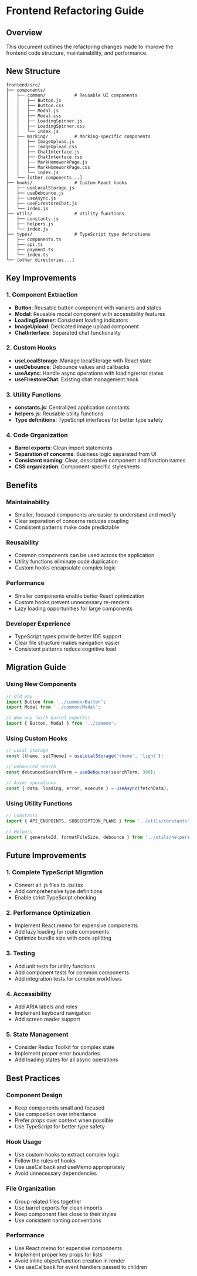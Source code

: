 # Frontend Refactoring Guide

## Overview
This document outlines the refactoring changes made to improve the frontend code structure, maintainability, and performance.

## New Structure

```
frontend/src/
├── components/
│   ├── common/           # Reusable UI components
│   │   ├── Button.js
│   │   ├── Button.css
│   │   ├── Modal.js
│   │   ├── Modal.css
│   │   ├── LoadingSpinner.js
│   │   ├── LoadingSpinner.css
│   │   └── index.js
│   ├── marking/          # Marking-specific components
│   │   ├── ImageUpload.js
│   │   ├── ImageUpload.css
│   │   ├── ChatInterface.js
│   │   ├── ChatInterface.css
│   │   ├── MarkHomeworkPage.js
│   │   ├── MarkHomeworkPage.css
│   │   └── index.js
│   └── [other components...]
├── hooks/                # Custom React hooks
│   ├── useLocalStorage.js
│   ├── useDebounce.js
│   ├── useAsync.js
│   ├── useFirestoreChat.js
│   └── index.js
├── utils/                # Utility functions
│   ├── constants.js
│   ├── helpers.js
│   └── index.js
├── types/                # TypeScript type definitions
│   ├── components.ts
│   ├── api.ts
│   ├── payment.ts
│   └── index.ts
└── [other directories...]
```

## Key Improvements

### 1. Component Extraction
- **Button**: Reusable button component with variants and states
- **Modal**: Reusable modal component with accessibility features
- **LoadingSpinner**: Consistent loading indicators
- **ImageUpload**: Dedicated image upload component
- **ChatInterface**: Separated chat functionality

### 2. Custom Hooks
- **useLocalStorage**: Manage localStorage with React state
- **useDebounce**: Debounce values and callbacks
- **useAsync**: Handle async operations with loading/error states
- **useFirestoreChat**: Existing chat management hook

### 3. Utility Functions
- **constants.js**: Centralized application constants
- **helpers.js**: Reusable utility functions
- **Type definitions**: TypeScript interfaces for better type safety

### 4. Code Organization
- **Barrel exports**: Clean import statements
- **Separation of concerns**: Business logic separated from UI
- **Consistent naming**: Clear, descriptive component and function names
- **CSS organization**: Component-specific stylesheets

## Benefits

### Maintainability
- Smaller, focused components are easier to understand and modify
- Clear separation of concerns reduces coupling
- Consistent patterns make code predictable

### Reusability
- Common components can be used across the application
- Utility functions eliminate code duplication
- Custom hooks encapsulate complex logic

### Performance
- Smaller components enable better React optimization
- Custom hooks prevent unnecessary re-renders
- Lazy loading opportunities for large components

### Developer Experience
- TypeScript types provide better IDE support
- Clear file structure makes navigation easier
- Consistent patterns reduce cognitive load

## Migration Guide

### Using New Components

```javascript
// Old way
import Button from '../common/Button';
import Modal from '../common/Modal';

// New way (with barrel exports)
import { Button, Modal } from '../common';
```

### Using Custom Hooks

```javascript
// Local storage
const [theme, setTheme] = useLocalStorage('theme', 'light');

// Debounced search
const debouncedSearchTerm = useDebounce(searchTerm, 300);

// Async operations
const { data, loading, error, execute } = useAsync(fetchData);
```

### Using Utility Functions

```javascript
// Constants
import { API_ENDPOINTS, SUBSCRIPTION_PLANS } from '../utils/constants';

// Helpers
import { generateId, formatFileSize, debounce } from '../utils/helpers';
```

## Future Improvements

### 1. Complete TypeScript Migration
- Convert all .js files to .ts/.tsx
- Add comprehensive type definitions
- Enable strict TypeScript checking

### 2. Performance Optimization
- Implement React.memo for expensive components
- Add lazy loading for route components
- Optimize bundle size with code splitting

### 3. Testing
- Add unit tests for utility functions
- Add component tests for common components
- Add integration tests for complex workflows

### 4. Accessibility
- Add ARIA labels and roles
- Implement keyboard navigation
- Add screen reader support

### 5. State Management
- Consider Redux Toolkit for complex state
- Implement proper error boundaries
- Add loading states for all async operations

## Best Practices

### Component Design
- Keep components small and focused
- Use composition over inheritance
- Prefer props over context when possible
- Use TypeScript for better type safety

### Hook Usage
- Use custom hooks to extract complex logic
- Follow the rules of hooks
- Use useCallback and useMemo appropriately
- Avoid unnecessary dependencies

### File Organization
- Group related files together
- Use barrel exports for clean imports
- Keep component files close to their styles
- Use consistent naming conventions

### Performance
- Use React.memo for expensive components
- Implement proper key props for lists
- Avoid inline object/function creation in render
- Use useCallback for event handlers passed to children
